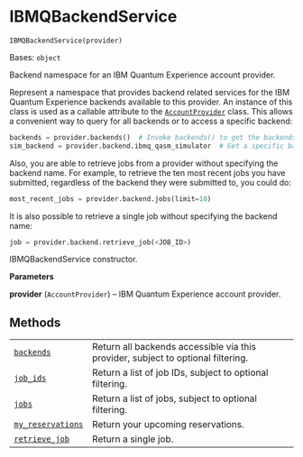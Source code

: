 # IBMQBackendService

<span id="undefined" />

`IBMQBackendService(provider)`

Bases: `object`

Backend namespace for an IBM Quantum Experience account provider.

Represent a namespace that provides backend related services for the IBM Quantum Experience backends available to this provider. An instance of this class is used as a callable attribute to the [`AccountProvider`](qiskit.providers.ibmq.AccountProvider#qiskit.providers.ibmq.AccountProvider "qiskit.providers.ibmq.AccountProvider") class. This allows a convenient way to query for all backends or to access a specific backend:

```python
backends = provider.backends()  # Invoke backends() to get the backends.
sim_backend = provider.backend.ibmq_qasm_simulator  # Get a specific backend instance.
```

Also, you are able to retrieve jobs from a provider without specifying the backend name. For example, to retrieve the ten most recent jobs you have submitted, regardless of the backend they were submitted to, you could do:

```python
most_recent_jobs = provider.backend.jobs(limit=10)
```

It is also possible to retrieve a single job without specifying the backend name:

```python
job = provider.backend.retrieve_job(<JOB_ID>)
```

IBMQBackendService constructor.

**Parameters**

**provider** (`AccountProvider`) – IBM Quantum Experience account provider.

## Methods

|                                                                                                                                                                                                   |                                                                                  |
| ------------------------------------------------------------------------------------------------------------------------------------------------------------------------------------------------- | -------------------------------------------------------------------------------- |
| [`backends`](qiskit.providers.ibmq.IBMQBackendService.backends#qiskit.providers.ibmq.IBMQBackendService.backends "qiskit.providers.ibmq.IBMQBackendService.backends")                             | Return all backends accessible via this provider, subject to optional filtering. |
| [`job_ids`](qiskit.providers.ibmq.IBMQBackendService.job_ids#qiskit.providers.ibmq.IBMQBackendService.job_ids "qiskit.providers.ibmq.IBMQBackendService.job_ids")                                 | Return a list of job IDs, subject to optional filtering.                         |
| [`jobs`](qiskit.providers.ibmq.IBMQBackendService.jobs#qiskit.providers.ibmq.IBMQBackendService.jobs "qiskit.providers.ibmq.IBMQBackendService.jobs")                                             | Return a list of jobs, subject to optional filtering.                            |
| [`my_reservations`](qiskit.providers.ibmq.IBMQBackendService.my_reservations#qiskit.providers.ibmq.IBMQBackendService.my_reservations "qiskit.providers.ibmq.IBMQBackendService.my_reservations") | Return your upcoming reservations.                                               |
| [`retrieve_job`](qiskit.providers.ibmq.IBMQBackendService.retrieve_job#qiskit.providers.ibmq.IBMQBackendService.retrieve_job "qiskit.providers.ibmq.IBMQBackendService.retrieve_job")             | Return a single job.                                                             |
